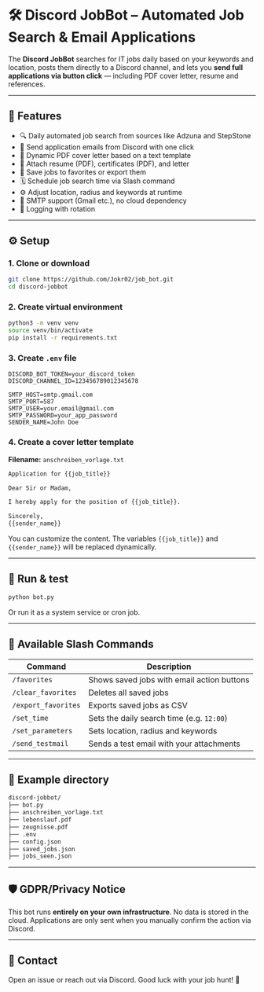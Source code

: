 # 🛠️ Discord JobBot – Automated Job Search & Email Applications

The **Discord JobBot** searches for IT jobs daily based on your keywords and location, posts them directly to a Discord channel, and lets you **send full applications via button click** — including PDF cover letter, resume and references.

---

## 🚀 Features

- 🔍 Daily automated job search from sources like Adzuna and StepStone
- 💬 Send application emails from Discord with one click
- 📝 Dynamic PDF cover letter based on a text template
- 📎 Attach resume (PDF), certificates (PDF), and letter
- 💾 Save jobs to favorites or export them
- 🗓 Schedule job search time via Slash command
- ⚙️ Adjust location, radius and keywords at runtime
- 🔐 SMTP support (Gmail etc.), no cloud dependency
- 📄 Logging with rotation

---

## ⚙️ Setup

### 1. Clone or download

```bash
git clone https://github.com/Jokr02/job_bot.git
cd discord-jobbot
```

### 2. Create virtual environment

```bash
python3 -m venv venv
source venv/bin/activate
pip install -r requirements.txt
```

### 3. Create `.env` file

```env
DISCORD_BOT_TOKEN=your_discord_token
DISCORD_CHANNEL_ID=123456789012345678

SMTP_HOST=smtp.gmail.com
SMTP_PORT=587
SMTP_USER=your.email@gmail.com
SMTP_PASSWORD=your_app_password
SENDER_NAME=John Doe
```

### 4. Create a cover letter template

**Filename:** `anschreiben_vorlage.txt`

```txt
Application for {{job_title}}

Dear Sir or Madam,

I hereby apply for the position of {{job_title}}.

Sincerely,  
{{sender_name}}
```

You can customize the content. The variables `{{job_title}}` and `{{sender_name}}` will be replaced dynamically.

---

## 🧪 Run & test

```bash
python bot.py
```

Or run it as a system service or cron job.

---

## 💬 Available Slash Commands

| Command             | Description                                     |
|---------------------|-------------------------------------------------|
| `/favorites`         | Shows saved jobs with email action buttons      |
| `/clear_favorites`  | Deletes all saved jobs                          |
| `/export_favorites` | Exports saved jobs as CSV                       |
| `/set_time`         | Sets the daily search time (e.g. `12:00`)       |
| `/set_parameters`   | Sets location, radius and keywords              |
| `/send_testmail`    | Sends a test email with your attachments        |

---

## 📁 Example directory

```bash
discord-jobbot/
├── bot.py
├── anschreiben_vorlage.txt
├── lebenslauf.pdf
├── zeugnisse.pdf
├── .env
├── config.json
├── saved_jobs.json
├── jobs_seen.json
```

---

## 🛡️ GDPR/Privacy Notice

This bot runs **entirely on your own infrastructure**. No data is stored in the cloud. Applications are only sent when you manually confirm the action via Discord.

---

## 💬 Contact

Open an issue or reach out via Discord. Good luck with your job hunt! 🚀
